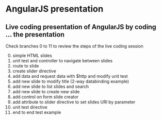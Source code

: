 AngularJS presentation
======================

Live coding presentation of AngularJS by coding ... the presentation
--------------------------------------------------------------------

Check branches 0 to 11 to review the steps of the live coding session

0. simple HTML slides
1. unit test and controller to navigate between slides
2. route to slide
3. create slider directive
4. add data and request data with $http and modify unit test
5. add new slide to modify title (2-way databinding example)
6. add new slide to list slides and search
7. add new slide to create new slide
8. add control on form slide creator
9. add attribute to slider directive to set slides URI by parameter
10. unit test directive
11. end to end test example
